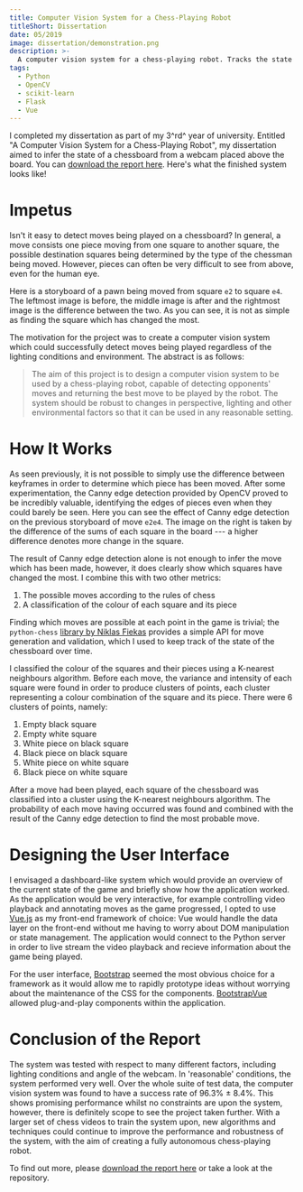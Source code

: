 ```yaml
---
title: Computer Vision System for a Chess-Playing Robot
titleShort: Dissertation
date: 05/2019
image: dissertation/demonstration.png
description: >-
  A computer vision system for a chess-playing robot. Tracks the state of a chessboard over time, using Python, scikit-learn and OpenCV.
tags:
  - Python
  - OpenCV
  - scikit-learn
  - Flask
  - Vue
---
```


I completed my dissertation as part of my 3^rd^ year of university. Entitled "A Computer Vision System for a Chess-Playing Robot", my dissertation aimed to infer the state of a chessboard from a webcam placed above the board. You can [download the report here](/projects/dissertation/dissertation.pdf). Here's what the finished system looks like!

<lazy-image src="dissertation/demonstration.png" alt="Demonstration page of the system" />

# Impetus

Isn't it easy to detect moves being played on a chessboard? In general, a move consists one piece moving from one square to another square, the possible destination squares being determined by the type of the chessman being moved. However, pieces can often be very difficult to see from above, even for the human eye.

Here is a storyboard of a pawn being moved from square `e2` to square `e4`. The leftmost image is before, the middle image is after and the rightmost image is the difference between the two. As you can see, it is not as simple as finding the square which has changed the most.

<lazy-image src="dissertation/e2e4.png" alt="Storyboard showing chess move e2e4" />

The motivation for the project was to create a computer vision system which could successfully detect moves being played regardless of the lighting conditions and environment. The abstract is as follows:

> The aim of this project is to design a computer vision system to be used by a chess-playing robot, capable of detecting opponents' moves and returning the best move to be played by the robot. The system should be robust to changes in perspective, lighting and other environmental factors so that it can be used in any reasonable setting.

# How It Works

As seen previously, it is not possible to simply use the difference between keyframes in order to determine which piece has been moved. After some experimentation, the Canny edge detection provided by OpenCV proved to be incredibly valuable, identifying the edges of pieces even when they could barely be seen. Here you can see the effect of Canny edge detection on the previous storyboard of move `e2e4`. The image on the right is taken by the difference of the sums of each square in the board --- a higher difference denotes more change in the square.

<lazy-image src="dissertation/canny.png" alt="Canny edge detection on move e2e4" />

The result of Canny edge detection alone is not enough to infer the move which has been made, however, it does clearly show which squares have changed the most. I combine this with two other metrics:

1. The possible moves according to the rules of chess
2. A classification of the colour of each square and its piece

Finding which moves are possible at each point in the game is trivial; the `python-chess` [library by Niklas Fiekas](https://github.com/niklasf/python-chess) provides a simple API for move generation and validation, which I used to keep track of the state of the chessboard over time.

I classified the colour of the squares and their pieces using a K-nearest neighbours algorithm. Before each move, the variance and intensity of each square were found in order to produce clusters of points, each cluster representing a colour combination of the square and its piece. There were 6 clusters of points, namely:

1. Empty black square
2. Empty white square
3. White piece on black square
4. Black piece on black square
5. White piece on white square
6. Black piece on white square

After a move had been played, each square of the chessboard was classified into a cluster using the K-nearest neighbours algorithm. The probability of each move having occurred was found and combined with the result of the Canny edge detection to find the most probable move.

# Designing the User Interface

I envisaged a dashboard-like system which would provide an overview of the current state of the game and  briefly show how the application worked. As the application would be very interactive, for example controlling video playback and annotating moves as the game progressed, I opted to use [Vue.js](https://vuejs.org) as my front-end framework of choice: Vue would handle the data layer on the front-end without me having to worry about DOM manipulation or state management. The application would connect to the Python server in order to live stream the video playback and recieve information about the game being played.

For the user interface, [Bootstrap](https://getbootstrap.com) seemed the most obvious choice for a framework as it would allow me to rapidly prototype ideas without worrying about the maintenance of the CSS for the components. [BootstrapVue](https://bootstrap-vue.js.org) allowed plug-and-play components within the application.

<lazy-image src="dissertation/demonstration.png" alt="Demonstration page of the system" />
<lazy-image src="dissertation/annotation.png" alt="Annotation page of the system" />
<lazy-image src="dissertation/testing.png" alt="Testing page of the system" />

# Conclusion of the Report

The system was tested with respect to many different factors, including lighting conditions and angle of the webcam. In 'reasonable' conditions, the system performed very well. Over the whole suite of test data, the computer vision system was found to have a success rate of 96.3% &#177; 8.4%. This shows promising performance whilst no constraints are upon the system, however, there is definitely scope to see the project taken further. With a larger set of chess videos to train the system upon, new algorithms and techniques could continue to improve the performance and robustness of the system, with the aim of creating a fully autonomous chess-playing robot.

To find out more, please [download the report here](/projects/dissertation/dissertation.pdf) or take a look at the repository.